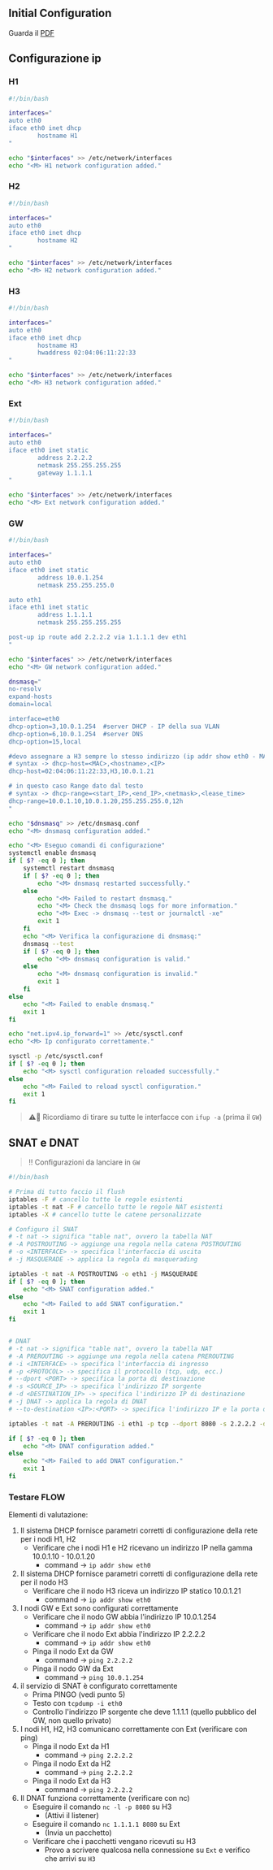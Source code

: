 ## Initial Configuration

Guarda il [PDF](./Marionnet_12012020.pdf)

## Configurazione ip

### H1

```bash
#!/bin/bash

interfaces="
auto eth0
iface eth0 inet dhcp
        hostname H1
"

echo "$interfaces" >> /etc/network/interfaces
echo "<M> H1 network configuration added."
```

### H2

```bash
#!/bin/bash

interfaces="
auto eth0
iface eth0 inet dhcp
        hostname H2
"

echo "$interfaces" >> /etc/network/interfaces
echo "<M> H2 network configuration added."
```

### H3

```bash
#!/bin/bash

interfaces="
auto eth0
iface eth0 inet dhcp
        hostname H3
        hwaddress 02:04:06:11:22:33
"

echo "$interfaces" >> /etc/network/interfaces
echo "<M> H3 network configuration added."
```

### Ext

```bash
#!/bin/bash

interfaces="
auto eth0
iface eth0 inet static
        address 2.2.2.2
        netmask 255.255.255.255
        gateway 1.1.1.1
"

echo "$interfaces" >> /etc/network/interfaces
echo "<M> Ext network configuration added."
```

### GW

```bash
#!/bin/bash

interfaces="
auto eth0
iface eth0 inet static
        address 10.0.1.254
        netmask 255.255.255.0

auto eth1
iface eth1 inet static
        address 1.1.1.1
        netmask 255.255.255.255

post-up ip route add 2.2.2.2 via 1.1.1.1 dev eth1
"

echo "$interfaces" >> /etc/network/interfaces
echo "<M> GW network configuration added."

dnsmasq="
no-resolv
expand-hosts
domain=local

interface=eth0
dhcp-option=3,10.0.1.254  #server DHCP - IP della sua VLAN
dhcp-option=6,10.0.1.254  #server DNS
dhcp-option=15,local

#devo assegnare a H3 sempre lo stesso indirizzo (ip addr show eth0 - MAC)
# syntax -> dhcp-host=<MAC>,<hostname>,<IP>
dhcp-host=02:04:06:11:22:33,H3,10.0.1.21

# in questo caso Range dato dal testo
# syntax -> dhcp-range=<start_IP>,<end_IP>,<netmask>,<lease_time>
dhcp-range=10.0.1.10,10.0.1.20,255.255.255.0,12h
"

echo "$dnsmasq" >> /etc/dnsmasq.conf
echo "<M> dnsmasq configuration added."

echo "<M> Eseguo comandi di configurazione"
systemctl enable dnsmasq
if [ $? -eq 0 ]; then
    systemctl restart dnsmasq
    if [ $? -eq 0 ]; then
        echo "<M> dnsmasq restarted successfully."
    else
        echo "<M> Failed to restart dnsmasq."
        echo "<M> Check the dnsmasq logs for more information."
        echo "<M> Exec -> dnsmasq --test or journalctl -xe"
        exit 1
    fi
    echo "<M> Verifica la configurazione di dnsmasq:"
    dnsmasq --test
    if [ $? -eq 0 ]; then
        echo "<M> dnsmasq configuration is valid."
    else
        echo "<M> dnsmasq configuration is invalid."
        exit 1
    fi
else
    echo "<M> Failed to enable dnsmasq."
    exit 1
fi

echo "net.ipv4.ip_forward=1" >> /etc/sysctl.conf
echo "<M> Ip configurato correttamente."

sysctl -p /etc/sysctl.conf
if [ $? -eq 0 ]; then
    echo "<M> sysctl configuration reloaded successfully."
else
    echo "<M> Failed to reload sysctl configuration."
    exit 1
fi

```

> **⚠️🚨** Ricordiamo di tirare su tutte le interfacce con `ifup -a` (prima il `GW`)

## SNAT e DNAT

> ‼️ Configurazioni da lanciare in `GW`

```bash
#!/bin/bash

# Prima di tutto faccio il flush
iptables -F # cancello tutte le regole esistenti
iptables -t nat -F # cancello tutte le regole NAT esistenti
iptables -X # cancello tutte le catene personalizzate

# Configuro il SNAT
# -t nat -> significa "table nat", ovvero la tabella NAT
# -A POSTROUTING -> aggiunge una regola nella catena POSTROUTING
# -o <INTERFACE> -> specifica l'interfaccia di uscita
# -j MASQUERADE -> applica la regola di masquerading

iptables -t nat -A POSTROUTING -o eth1 -j MASQUERADE
if [ $? -eq 0 ]; then
    echo "<M> SNAT configuration added."
else
    echo "<M> Failed to add SNAT configuration."
    exit 1
fi


# DNAT
# -t nat -> significa "table nat", ovvero la tabella NAT
# -A PREROUTING -> aggiunge una regola nella catena PREROUTING
# -i <INTERFACE> -> specifica l'interfaccia di ingresso
# -p <PROTOCOL> -> specifica il protocollo (tcp, udp, ecc.)
# --dport <PORT> -> specifica la porta di destinazione
# -s <SOURCE_IP> -> specifica l'indirizzo IP sorgente
# -d <DESTINATION_IP> -> specifica l'indirizzo IP di destinazione
# -j DNAT -> applica la regola di DNAT
# --to-destination <IP>:<PORT> -> specifica l'indirizzo IP e la porta di destinazione

iptables -t nat -A PREROUTING -i eth1 -p tcp --dport 8080 -s 2.2.2.2 -d 1.1.1.1 -j DNAT --to-destination 10.0.1.21:8080

if [ $? -eq 0 ]; then
    echo "<M> DNAT configuration added."
else
    echo "<M> Failed to add DNAT configuration."
    exit 1
fi
```

### Testare FLOW

Elementi di valutazione:

1. Il sistema DHCP fornisce parametri corretti di configurazione della rete per i nodi H1, H2
   - Verificare che i nodi H1 e H2 ricevano un indirizzo IP nella gamma 10.0.1.10 - 10.0.1.20
     - command -> `ip addr show eth0`
2. Il sistema DHCP fornisce parametri corretti di configurazione della rete per il nodo H3
   - Verificare che il nodo H3 riceva un indirizzo IP statico 10.0.1.21
     - command -> `ip addr show eth0`
3. I nodi GW e Ext sono configurati correttamente
   - Verificare che il nodo GW abbia l'indirizzo IP 10.0.1.254
     - command -> `ip addr show eth0`
   - Verificare che il nodo Ext abbia l'indirizzo IP 2.2.2.2
     - command -> `ip addr show eth0`
   - Pinga il nodo Ext da GW
     - command -> `ping 2.2.2.2`
   - Pinga il nodo GW da Ext
     - command -> `ping 10.0.1.254`
4. il servizio di SNAT è configurato correttamente
   - Prima PINGO (vedi punto 5)
   - Testo con `tcpdump -i eth0`
   - Controllo l'indirizzo IP sorgente che deve 1.1.1.1 (quello pubblico del GW, non quello privato)
5. I nodi H1, H2, H3 comunicano correttamente con Ext (verificare con ping)
   - Pinga il nodo Ext da H1
     - command -> `ping 2.2.2.2`
   - Pinga il nodo Ext da H2
     - command -> `ping 2.2.2.2`
   - Pinga il nodo Ext da H3
     - command -> `ping 2.2.2.2`
6. Il DNAT funziona correttamente (verificare con nc)
   - Eseguire il comando `nc -l -p 8080` su H3
        - (Attivi il listener)
   - Eseguire il comando `nc 1.1.1.1 8080` su Ext
        - (Invia un pacchetto)
   - Verificare che i pacchetti vengano ricevuti su H3
        - Provo a scrivere qualcosa nella connessione su `Ext` e verifico che arrivi su `H3`
